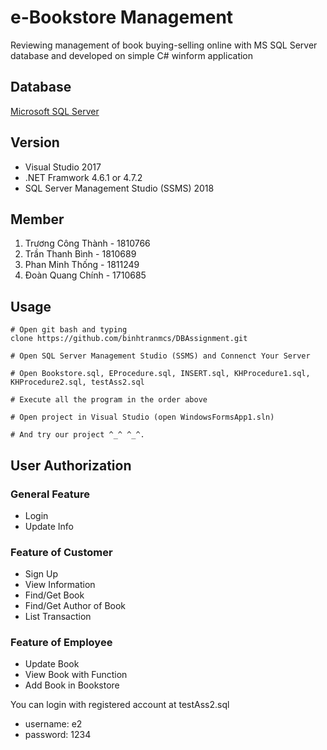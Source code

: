 # e-Bookstore Management

Reviewing management of book buying-selling online with MS SQL Server database and developed on simple C# winform application

## Database 
[Microsoft SQL Server](https://www.microsoft.com/en-us/sql-server/)

## Version
<ul>
<li>Visual Studio 2017</li>
<li>.NET Framwork 4.6.1 or 4.7.2</li>
<li>SQL Server Management Studio (SSMS) 2018</li>
</ul>

## Member
1. Trương Công Thành - 1810766
2. Trần Thanh Bình - 1810689
3. Phan Minh Thống - 1811249
4. Đoàn Quang Chính	- 1710685

## Usage
    # Open git bash and typing
    clone https://github.com/binhtranmcs/DBAssignment.git

    # Open SQL Server Management Studio (SSMS) and Connenct Your Server

    # Open Bookstore.sql, EProcedure.sql, INSERT.sql, KHProcedure1.sql, KHProcedure2.sql, testAss2.sql

    # Execute all the program in the order above

    # Open project in Visual Studio (open WindowsFormsApp1.sln)

    # And try our project ^_^ ^_^.

## User Authorization

### General Feature

<ul>
<li>Login</li>
<li>Update Info</li>
</ul>

### Feature of Customer 

<ul>
<li>Sign Up</li>
<li>View Information</li>
<li>Find/Get Book</li>
<li>Find/Get Author of Book</li>
<li>List Transaction</li>
</ul>

### Feature of Employee

<ul>
<li>Update Book</li>
<li>View Book with Function</li>
<li>Add Book in Bookstore</li>
</ul>

You can login with registered account at testAss2.sql
<ul>
<li>username: e2 </li>
<li>password: 1234 </li>
</ul>









